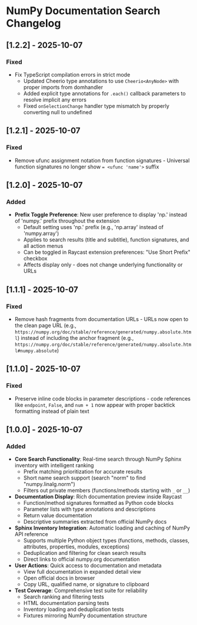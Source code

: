 # NumPy Documentation Search Changelog

## [1.2.2] - 2025-10-07

### Fixed
- Fix TypeScript compilation errors in strict mode
  - Updated Cheerio type annotations to use `Cheerio<AnyNode>` with proper imports from domhandler
  - Added explicit type annotations for `.each()` callback parameters to resolve implicit any errors
  - Fixed `onSelectionChange` handler type mismatch by properly converting null to undefined

## [1.2.1] - 2025-10-07

### Fixed
- Remove ufunc assignment notation from function signatures - Universal function signatures no longer show `= <ufunc 'name'>` suffix

## [1.2.0] - 2025-10-07

### Added
- **Prefix Toggle Preference**: New user preference to display 'np.' instead of 'numpy.' prefix throughout the extension
  - Default setting uses 'np.' prefix (e.g., 'np.array' instead of 'numpy.array')
  - Applies to search results (title and subtitle), function signatures, and all action menus
  - Can be toggled in Raycast extension preferences: "Use Short Prefix" checkbox
  - Affects display only - does not change underlying functionality or URLs

## [1.1.1] - 2025-10-07

### Fixed
- Remove hash fragments from documentation URLs - URLs now open to the clean page URL (e.g., `https://numpy.org/doc/stable/reference/generated/numpy.absolute.html`) instead of including the anchor fragment (e.g., `https://numpy.org/doc/stable/reference/generated/numpy.absolute.html#numpy.absolute`)

## [1.1.0] - 2025-10-07

### Fixed
- Preserve inline code blocks in parameter descriptions - code references like `endpoint`, `False`, and `num + 1` now appear with proper backtick formatting instead of plain text

## [1.0.0] - 2025-10-07

### Added

- **Core Search Functionality**: Real-time search through NumPy Sphinx inventory with intelligent ranking
  - Prefix matching prioritization for accurate results
  - Short name search support (search "norm" to find "numpy.linalg.norm")
  - Filters out private members (functions/methods starting with `_` or `__`)
- **Documentation Display**: Rich documentation preview inside Raycast
  - Function/method signatures formatted as Python code blocks
  - Parameter lists with type annotations and descriptions
  - Return value documentation
  - Descriptive summaries extracted from official NumPy docs
- **Sphinx Inventory Integration**: Automatic loading and caching of NumPy API reference
  - Supports multiple Python object types (functions, methods, classes, attributes, properties, modules, exceptions)
  - Deduplication and filtering for clean search results
  - Direct links to official numpy.org documentation
- **User Actions**: Quick access to documentation and metadata
  - View full documentation in expanded detail view
  - Open official docs in browser
  - Copy URL, qualified name, or signature to clipboard
- **Test Coverage**: Comprehensive test suite for reliability
  - Search ranking and filtering tests
  - HTML documentation parsing tests
  - Inventory loading and deduplication tests
  - Fixtures mirroring NumPy documentation structure
